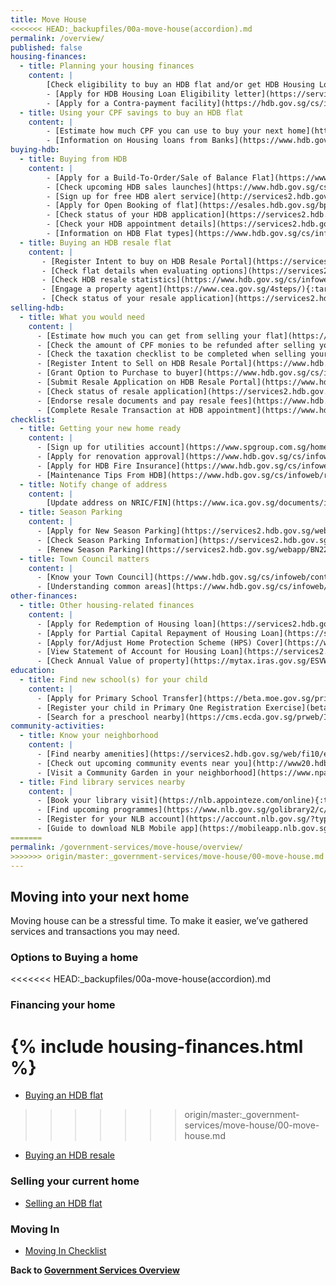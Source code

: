```yaml
---
title: Move House
<<<<<<< HEAD:_backupfiles/00a-move-house(accordion).md
permalink: /overview/
published: false
housing-finances:
  - title: Planning your housing finances
    content: |
        [Check eligibility to buy an HDB flat and/or get HDB Housing Loan](https://services2.hdb.gov.sg/webapp/BP13EligCheck/BP13SHome?strSystem=CHECK){:target="_blank"}
        - [Apply for HDB Housing Loan Eligibility letter](https://services2.hdb.gov.sg/webapp/BP27AWHLEApplication/BP27SHome){:target="_blank"}
        - [Apply for a Contra-payment facility](https://hdb.gov.sg/cs/infoweb/residential/financing-a-flat-purchase/housing-loan-from-hdb/contra-payment-facility-for-new-flats){:target="_blank"}
  - title: Using your CPF savings to buy an HDB flat
    content: |
        - [Estimate how much CPF you can use to buy your next home](https://www.cpf.gov.sg/eSvc/Web/Schemes/CpfHousingUsage/Input1){:target="_blank"}
        - [Information on Housing loans from Banks](https://www.hdb.gov.sg/cs/infoweb/residential/financing-a-flat-purchase/housing-loan-from-banks){:target="_blank"}  
buying-hdb:
  - title: Buying from HDB
    content: |
        - [Apply for a Build-To-Order/Sale of Balance Flat](https://www.hdb.gov.sg/cs/infoweb/residential/buying-a-flat/new/sales-launches/bto-sbf-open-booking?anchor=upcomingBTO){:target="_blank"}
        - [Check upcoming HDB sales launches](https://www.hdb.gov.sg/cs/infoweb/residential/buying-a-flat/new/sales-launches/bto-sbf-open-booking?anchor=upcomingBTO){:target="_blank"}
        - [Sign up for free HDB alert service](http://services2.hdb.gov.sg/webapp/BF08CESS/Index.jsp){:target="_blank"}
        - [Apply for Open Booking of flat](https://esales.hdb.gov.sg/bp25/launch/open/OPEN_page_7142/home.html){:target="_blank"}
        - [Check status of your HDB application](https://services2.hdb.gov.sg/webapp/BP13BTOENQWeb/BP13RSLT.jsp?strSystem=BTO1){:target="_blank"}
        - [Check your HDB appointment details](https://services2.hdb.gov.sg/webapp/SX05AWSPCP/SX05PSPCPLogin.jsp){:target="_blank"}
        - [Information on HDB Flat types](https://www.hdb.gov.sg/cs/infoweb/residential/buying-a-flat/new/eligibility/hdb-flat){:target="_blank"}
  - title: Buying an HDB resale flat
    content: |
       - [Register Intent to buy on HDB Resale Portal](https://services2.hdb.gov.sg/webapp/BB31AWDashboardWeb/BB31PLogin.jsp){:target="_blank"}
       - [Check flat details when evaluating options](https://services2.hdb.gov.sg/web/fi10/emap.html){:target="_blank"}
       - [Check HDB resale statistics](https://www.hdb.gov.sg/cs/infoweb/residential/buying-a-flat/resale/getting-started/resale-statistics){:target="_blank"}
       - [Engage a property agent](https://www.cea.gov.sg/4steps/){:target="_blank"}
       - [Check status of your resale application](https://services2.hdb.gov.sg/webapp/BB31AWDashboardWeb/BB31PLogin.jsp){:target="_blank"}
selling-hdb:
  - title: What you would need
    content: |
      - [Estimate how much you can get from selling your flat](https://services2.hdb.gov.sg/webapp/BB24SaleProceedCalculator/BB24SSaleProceedsCalc){:target="_blank"}
      - [Check the amount of CPF monies to be refunded after selling your flat](https://www.cpf.gov.sg/eSvc/Web/Schemes/PublicHousingWithdrawalStatement/Statement){:target="_blank"}
      - [Check the taxation checklist to be completed when selling your property](https://www.iras.gov.sg/irashome/Property/Property-owners/Selling-renting-out-carrying-out-works/Selling-your-Property/){:target="_blank"}
      - [Register Intent to Sell on HDB Resale Portal](https://www.hdb.gov.sg/cs/infoweb/residential/selling-a-flat/procedures/register-intent-to-sell){:target="_blank"}
      - [Grant Option to Purchase to buyer](https://www.hdb.gov.sg/cs/infoweb/residential/selling-a-flat/procedures/option-to-purchase){:target="_blank"}
      - [Submit Resale Application on HDB Resale Portal](https://www.hdb.gov.sg/cs/infoweb/residential/selling-a-flat/procedures/resale-application){:target="_blank"}
      - [Check status of resale application](https://services2.hdb.gov.sg/webapp/BB31AWDashboardWeb/BB31PLogin.jsp)
      - [Endorse resale documents and pay resale fees](https://www.hdb.gov.sg/cs/infoweb/residential/selling-a-flat/procedures/resale-application/after-submitting-a-resale-application-){:target="_blank"}
      - [Complete Resale Transaction at HDB appointment](https://www.hdb.gov.sg/cs/infoweb/residential/selling-a-flat/procedures/appointment-at-hdb){:target="_blank"}
checklist:
  - title: Getting your new home ready
    content: |
      - [Sign up for utilities account](https://www.spgroup.com.sg/home){:target="_blank"}
      - [Apply for renovation approval](https://www.hdb.gov.sg/cs/infoweb/residential/living-in-an-hdb-flat/renovation/applying-for-approval){:target="_blank"}
      - [Apply for HDB Fire Insurance](https://www.hdb.gov.sg/cs/infoweb/residential/living-in-an-hdb-flat/fire-insurance){:target="_blank"}
      - [Maintenance Tips From HDB](https://www.hdb.gov.sg/cs/infoweb/residential/living-in-an-hdb-flat/home-maintenance/home-care-guide){:target="_blank"}
  - title: Notify change of address
    content: |
        [Update address on NRIC/FIN](https://www.ica.gov.sg/documents/ic/update_residential_address){:target="_blank"} 
  - title: Season Parking
    content: |
      - [Apply for New Season Parking](https://services2.hdb.gov.sg/webapp/BN22PPORTALWeb/eApplication/BN22PApplicationTerms.jsp){:target="_blank"}
      - [Check Season Parking Information](https://services2.hdb.gov.sg/webapp/BN22CpkVcncy/BN22SeasonParkInfoSearch.jsp){:target="_blank"}
      - [Renew Season Parking](https://services2.hdb.gov.sg/webapp/BN22ERENEW/BN22PRenewTerms.jsp){:target="_blank"}
  - title: Town Council matters
    content: |
      - [Know your Town Council](https://www.hdb.gov.sg/cs/infoweb/contact-us?anchor=towncouncil){:target="_blank"}
      - [Understanding common areas](https://www.hdb.gov.sg/cs/infoweb/residential/living-in-an-hdb-flat/home-maintenance/function-of-hdb-branches-and-town-councils){:target="_blank"}
other-finances:
  - title: Other housing-related finances
    content: |
      - [Apply for Redemption of Housing loan](https://services2.hdb.gov.sg/webapp/AB03AWRedemptionWeb/AB03SRedemption){:target="_blank"}
      - [Apply for Partial Capital Repayment of Housing Loan](https://services2.hdb.gov.sg/webapp/AB03FININFO/AB03SSelAcc){:target="_blank"}
      - [Apply for/Adjust Home Protection Scheme (HPS) Cover](https://www.cpf.gov.sg/eSvc/Web/Schemes/ApplyOrAdjustHpsCover/ImportantNotes){:target="_blank"}
      - [View Statement of Account for Housing Loan](https://services2.hdb.gov.sg/webapp/AB03FININFO/AB03SSelAcc)
      - [Check Annual Value of property](https://mytax.iras.gov.sg/ESVWeb/default.aspx?target=MPTPropertySearch&toLoginSelection=true){:target="_blank"}
education:
  - title: Find new school(s) for your child
    content: |
      - [Apply for Primary School Transfer](https://beta.moe.gov.sg/primary/transfers/apply/){:target="_blank"}
      - [Register your child in Primary One Registration Exercise](beta.moe/gov.sg/primary/p1-registration){:target="_blank"}
      - [Search for a preschool nearby](https://cms.ecda.gov.sg/prweb/IAC/zGwoaxwY6Bz0rcpuMWgTMg%5B%5B*/!STANDARD){:target="_blank"}
community-activities:
  - title: Know your neighborhood
    content: |
      - [Find nearby amenities](https://services2.hdb.gov.sg/web/fi10/emap.html){:target="_blank"}
      - [Check out upcoming community events near you](http://www20.hdb.gov.sg/fi10/fi10341p.nsf/new-and-upcoming-events?OpenForm){:target="_blank"}
      - [Visit a Community Garden in your neighborhood](https://www.nparks.gov.sg/gardening/community-gardens/visit-a-community-garden){:target="_blank"}
  - title: Find library services nearby
    content: |
      - [Book your library visit](https://nlb.appointeze.com/online){:target="_blank"}
      - [Find upcoming programmes](https://www.nlb.gov.sg/golibrary2/c/30307529/){:target="_blank"}
      - [Register for your NLB account](https://account.nlb.gov.sg/?type=register){:target="_blank"}
      - [Guide to download NLB Mobile app](https://mobileapp.nlb.gov.sg/){:target="_blank"}
=======
permalink: /government-services/move-house/overview/
>>>>>>> origin/master:_government-services/move-house/00-move-house.md
---
```


## Moving into your next home


Moving house can be a stressful time. To make it easier, we’ve gathered services and transactions you may need.

### Options to Buying a home

<<<<<<< HEAD:_backupfiles/00a-move-house(accordion).md
### Financing your home 
{% include housing-finances.html %}
=======
- [Buying an HDB flat](/government-services/buying-a-hdb/eligibility/)
>>>>>>> origin/master:_government-services/move-house/00-move-house.md

- [Buying an HDB resale](/government-services/buying-a-hdb-resale/intent-to-buy/)


### Selling your current home

- [Selling an HDB flat](/government-services/selling-a-hdb/overview/)

### Moving In

- [Moving In Checklist](/government-services/buying-a-hdb/move-in/)



**Back to [Government Services Overview](/government-services/overview/)**

